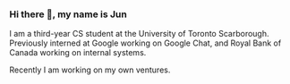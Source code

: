 ### Hi there 👋, my name is Jun

I am a third-year CS student at the University of Toronto Scarborough. Previously interned at Google working on Google Chat, and Royal Bank of Canada working on internal systems.

Recently I am working on my own ventures.
